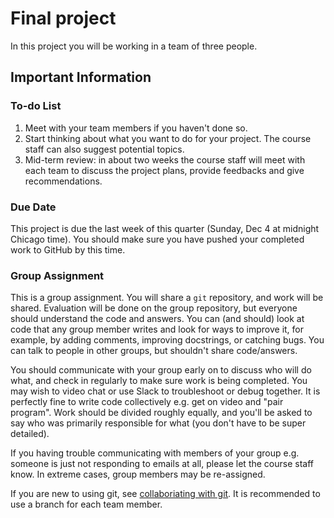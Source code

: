 # Final project

In this project you will be working in a team of three people.

## Important Information

### To-do List
1. Meet with your team members if you haven't done so.
2. Start thinking about what you want to do for your project. The course staff can also suggest potential topics.
3. Mid-term review: in about two weeks the course staff will meet with each team to discuss the project plans, provide feedbacks and give recommendations.

### Due Date
This project is due the last week of this quarter (Sunday, Dec 4 at midnight Chicago time).
You should make sure you have pushed your completed work to GitHub by this time.

### Group Assignment

This is a group assignment.  You will share a `git` repository, and work will be shared.  Evaluation will be done on the group repository, but everyone should understand the code and answers.  You can (and should) look at code that any group member writes and look for ways to improve it, for example, by adding comments, improving docstrings, or catching bugs. You can talk to people in other groups, but shouldn't share code/answers.

You should communicate with your group early on to discuss who will do what, and check in regularly to make sure work is being completed.  You may wish to video chat or use Slack to troubleshoot or debug together.  It is perfectly fine to write code collectively e.g. get on video and "pair program".  Work should be divided roughly equally, and you'll be asked to say who was primarily responsible for what (you don't have to be super detailed).

If you having trouble communicating with members of your group e.g. someone is just not responding to emails at all, please let the course staff know.  In extreme cases, group members may be re-assigned.

If you are new to using git, see [collaboriating with git](https://github.com/caam37830-fall-2022/git-tutorial/blob/main/collaborating.md).  It is recommended to use a branch for each team member.

